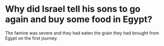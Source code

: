 # Why did Israel tell his sons to go again and buy some food in Egypt?

The famine was severe and they had eaten the grain they had brought from Egypt on the first journey.
